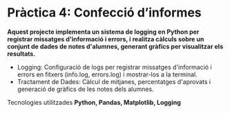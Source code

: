 # **Pràctica 4: Confecció d’informes**

**Aquest projecte implementa un sistema de logging en Python per registrar missatges d'informació i errors, i realitza càlculs sobre un conjunt de dades de notes d'alumnes, generant gràfics per visualitzar els resultats.**

- Logging: Configuració de logs per registrar missatges d'informació i errors en fitxers (info.log, errors.log) i mostrar-los a la terminal.
- Tractament de Dades: Càlcul de mitjanes, percentatges d'aprovats i generació de gràfics de les notes dels alumnes.

Tecnologies utilitzades
**Python, Pandas, Matplotlib, Logging**
